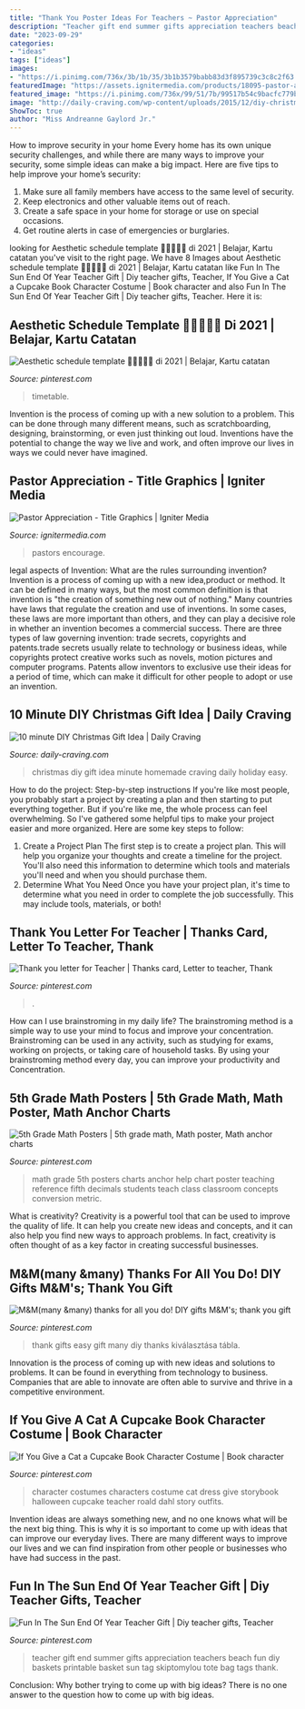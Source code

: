 ```yaml
---
title: "Thank You Poster Ideas For Teachers ~ Pastor Appreciation"
description: "Teacher gift end summer gifts appreciation teachers beach fun diy baskets printable basket sun tag skiptomylou tote bag tags thank"
date: "2023-09-29"
categories:
- "ideas"
tags: ["ideas"]
images:
- "https://i.pinimg.com/736x/3b/1b/35/3b1b3579babb83d3f895739c3c8c2f63.jpg"
featuredImage: "https://assets.ignitermedia.com/products/18095-pastor-appreciation/preview/image"
featured_image: "https://i.pinimg.com/736x/99/51/7b/99517b54c9bacfc779bb89d4a58a9874.jpg"
image: "http://daily-craving.com/wp-content/uploads/2015/12/diy-christmas-gift-idea_3-683x1024.jpg"
ShowToc: true
author: "Miss Andreanne Gaylord Jr."
---
```



How to improve security in your home
Every home has its own unique security challenges, and while there are many ways to improve your security, some simple ideas can make a big impact. Here are five tips to help improve your home’s security:
1. Make sure all family members have access to the same level of security.
2. Keep electronics and other valuable items out of reach.
3. Create a safe space in your home for storage or use on special occasions.
4. Get routine alerts in case of emergencies or burglaries.

	

		
looking for Aesthetic schedule template 🙆🏻‍♀🔮💜 di 2021 | Belajar, Kartu catatan you've visit to the right page. We have 8 Images about Aesthetic schedule template 🙆🏻‍♀🔮💜 di 2021 | Belajar, Kartu catatan like Fun In The Sun End Of Year Teacher Gift | Diy teacher gifts, Teacher, If You Give a Cat a Cupcake Book Character Costume | Book character and also Fun In The Sun End Of Year Teacher Gift | Diy teacher gifts, Teacher. Here it is:
		
    
## Aesthetic Schedule Template 🙆🏻‍♀🔮💜 Di 2021 | Belajar, Kartu Catatan

<img loading=lazy src="https://i.pinimg.com/736x/e6/ee/8f/e6ee8ffc41c828fe0228b7f53a8e6d8b.jpg" onerror="this.onerror=null;this.src='https://tse1.mm.bing.net/th?id=OIP.NHEYH8tGdIfjsA-pZr7cGAHaNI&amp;pid=15.1';" alt="Aesthetic schedule template 🙆🏻‍♀🔮💜 di 2021 | Belajar, Kartu catatan">

_Source: pinterest.com_

>timetable. 

	

Invention is the process of coming up with a new solution to a problem. This can be done through many different means, such as scratchboarding, designing, brainstorming, or even just thinking out loud. Inventions have the potential to change the way we live and work, and often improve our lives in ways we could never have imagined.

    
## Pastor Appreciation - Title Graphics | Igniter Media

<img loading=lazy src="https://assets.ignitermedia.com/products/18095-pastor-appreciation/preview/image" onerror="this.onerror=null;this.src='https://tse1.mm.bing.net/th?id=OIP.K_tR_PR7Rr6GweVS1WpG9gHaEK&amp;pid=15.1';" alt="Pastor Appreciation - Title Graphics | Igniter Media">

_Source: ignitermedia.com_

>pastors encourage. 

	

legal aspects of Invention: What are the rules surrounding invention?
Invention is a process of coming up with a new idea,product or method. It can be defined in many ways, but the most common definition is that invention is "the creation of something new out of nothing." Many countries have laws that regulate the creation and use of inventions. In some cases, these laws are more important than others, and they can play a decisive role in whether an invention becomes a commercial success.
There are three types of law governing invention: trade secrets, copyrights and patents.trade secrets usually relate to technology or business ideas, while copyrights protect creative works such as novels, motion pictures and computer programs. Patents allow inventors to exclusive use their ideas for a period of time, which can make it difficult for other people to adopt or use an invention.

    
## 10 Minute DIY Christmas Gift Idea | Daily Craving

<img loading=lazy src="http://daily-craving.com/wp-content/uploads/2015/12/diy-christmas-gift-idea_3-683x1024.jpg" onerror="this.onerror=null;this.src='https://tse2.mm.bing.net/th?id=OIP.-N_AVkXYcEbMSFX0QENTAgHaLG&amp;pid=15.1';" alt="10 minute DIY Christmas Gift Idea | Daily Craving">

_Source: daily-craving.com_

>christmas diy gift idea minute homemade craving daily holiday easy. 

	

How to do the project: Step-by-step instructions
If you're like most people, you probably start a project by creating a plan and then starting to put everything together. But if you're like me, the whole process can feel overwhelming. So I've gathered some helpful tips to make your project easier and more organized. Here are some key steps to follow:
1. Create a Project Plan 
The first step is to create a project plan. This will help you organize your thoughts and create a timeline for the project. You'll also need this information to determine which tools and materials you'll need and when you should purchase them. 
2. Determine What You Need 
Once you have your project plan, it's time to determine what you need in order to complete the job successfully. This may include tools, materials, or both! 

    
## Thank You Letter For Teacher | Thanks Card, Letter To Teacher, Thank

<img loading=lazy src="https://i.pinimg.com/736x/66/54/d3/6654d37a166d1a3bdf50f0786f5831c9--letter-for-teacher-thank-you-letter.jpg" onerror="this.onerror=null;this.src='https://tse2.mm.bing.net/th?id=OIP.vm5QUnLjupaAfapD-KKu7AHaJ3&amp;pid=15.1';" alt="Thank you letter for Teacher | Thanks card, Letter to teacher, Thank">

_Source: pinterest.com_

>. 

	

How can I use brainstroming in my daily life?
The brainstroming method is a simple way to use your mind to focus and improve your concentration. Brainstroming can be used in any activity, such as studying for exams, working on projects, or taking care of household tasks. By using your brainstroming method every day, you can improve your productivity and Concentration.

    
## 5th Grade Math Posters | 5th Grade Math, Math Poster, Math Anchor Charts

<img loading=lazy src="https://i.pinimg.com/736x/3b/1b/35/3b1b3579babb83d3f895739c3c8c2f63.jpg" onerror="this.onerror=null;this.src='https://tse2.mm.bing.net/th?id=OIP.xaDBQJ1-mdRboN1fZIT8owHaMz&amp;pid=15.1';" alt="5th Grade Math Posters | 5th grade math, Math poster, Math anchor charts">

_Source: pinterest.com_

>math grade 5th posters charts anchor help chart poster teaching reference fifth decimals students teach class classroom concepts conversion metric. 

	

What is creativity?
Creativity is a powerful tool that can be used to improve the quality of life. It can help you create new ideas and concepts, and it can also help you find new ways to approach problems. In fact, creativity is often thought of as a key factor in creating successful businesses.

    
## M&amp;M(many &amp;many) Thanks For All You Do! DIY Gifts M&amp;M&#039;s; Thank You Gift

<img loading=lazy src="https://i.pinimg.com/736x/d7/b1/0c/d7b10cbc8b2e6635726e57be85acec16--easy-gifts-thank-you-gifts.jpg" onerror="this.onerror=null;this.src='https://tse3.mm.bing.net/th?id=OIP.Ngy24shgdEXHq-lmKgS18wAAAA&amp;pid=15.1';" alt="M&amp;M(many &amp;many) thanks for all you do! DIY gifts M&amp;M&#039;s; thank you gift">

_Source: pinterest.com_

>thank gifts easy gift many diy thanks kiválasztása tábla. 

	

Innovation is the process of coming up with new ideas and solutions to problems. It can be found in everything from technology to business. Companies that are able to innovate are often able to survive and thrive in a competitive environment.

    
## If You Give A Cat A Cupcake Book Character Costume | Book Character

<img loading=lazy src="https://i.pinimg.com/736x/01/94/56/0194562d7aa51eb494e2e0a5aa8d4c6a--book-character-costumes-book-characters.jpg" onerror="this.onerror=null;this.src='https://tse3.mm.bing.net/th?id=OIP.1CYW-YymeFRBQecnl9rwdgHaJ4&amp;pid=15.1';" alt="If You Give a Cat a Cupcake Book Character Costume | Book character">

_Source: pinterest.com_

>character costumes characters costume cat dress give storybook halloween cupcake teacher roald dahl story outfits. 

	

Invention ideas are always something new, and no one knows what will be the next big thing. This is why it is so important to come up with ideas that can improve our everyday lives. There are many different ways to improve our lives and we can find inspiration from other people or businesses who have had success in the past.

    
## Fun In The Sun End Of Year Teacher Gift | Diy Teacher Gifts, Teacher

<img loading=lazy src="https://i.pinimg.com/736x/99/51/7b/99517b54c9bacfc779bb89d4a58a9874.jpg" onerror="this.onerror=null;this.src='https://tse2.mm.bing.net/th?id=OIP.NGTni0fIoKxmKr-hif6s_QHaLH&amp;pid=15.1';" alt="Fun In The Sun End Of Year Teacher Gift | Diy teacher gifts, Teacher">

_Source: pinterest.com_

>teacher gift end summer gifts appreciation teachers beach fun diy baskets printable basket sun tag skiptomylou tote bag tags thank. 

	

Conclusion: Why bother trying to come up with big ideas?
There is no one answer to the question how to come up with big ideas.

